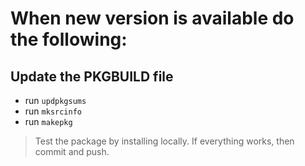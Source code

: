 # When new version is available do the following:

## Update the PKGBUILD file
* run `updpkgsums`
* run `mksrcinfo`
* run `makepkg`

> Test the package by installing locally. If everything works, then commit and push.
